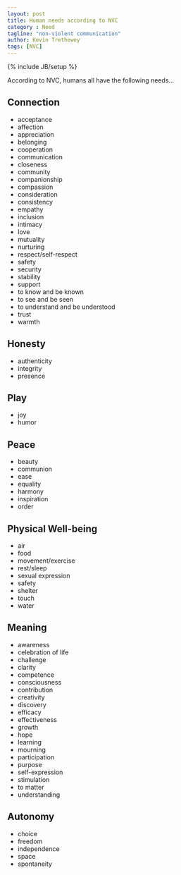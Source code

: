 ```yaml
---
layout: post
title: Human needs according to NVC
category : Need
tagline: "non-violent communication"
author: Kevin Trethewey
tags: [NVC]
---
```

{% include JB/setup %}

According to NVC, humans all have the following needs...

## Connection
* acceptance
* affection
* appreciation
* belonging
* cooperation
* communication
* closeness
* community
* companionship
* compassion
* consideration
* consistency
* empathy
* inclusion
* intimacy
* love
* mutuality
* nurturing
* respect/self-respect
* safety
* security
* stability
* support
* to know and be known
* to see and be seen
* to understand and be understood
* trust
* warmth

## Honesty
* authenticity
* integrity
* presence

## Play
* joy
* humor

## Peace
* beauty
* communion
* ease
* equality
* harmony
* inspiration
* order

## Physical Well-being
* air
* food
* movement/exercise
* rest/sleep
* sexual expression
* safety
* shelter
* touch
* water

## Meaning
* awareness
* celebration of life
* challenge
* clarity
* competence
* consciousness
* contribution
* creativity
* discovery
* efficacy
* effectiveness
* growth
* hope
* learning
* mourning
* participation
* purpose
* self-expression
* stimulation
* to matter
* understanding

## Autonomy
* choice
* freedom
* independence
* space
* spontaneity
